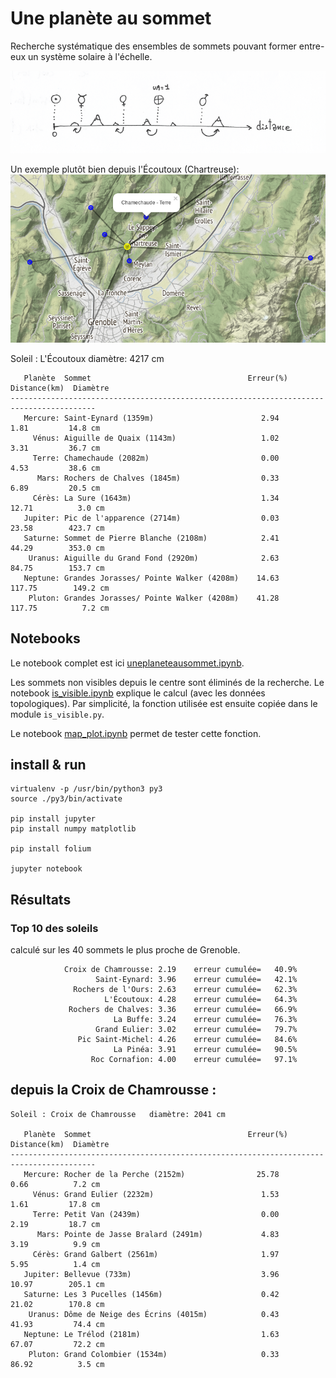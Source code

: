 # Une planète au sommet

Recherche systématique des ensembles de sommets pouvant former entre-eux un système solaire à l'échelle.


![schéma sommet - planète ](./images/sch_distance_planet.png)


Un exemple plutôt bien depuis l'Écoutoux (Chartreuse):
![schéma sommet - planète ](./images/map_ecoutoux_Chamechaude.png)

Soleil : L'Écoutoux   diamètre: 4217 cm 

       Planète  Sommet                                   Erreur(%)   Distance(km)  Diamètre
    -----------------------------------------------------------------------------------------
       Mercure: Saint-Eynard (1359m)                        2.94       1.81         14.8 cm
         Vénus: Aiguille de Quaix (1143m)                   1.02       3.31         36.7 cm
         Terre: Chamechaude (2082m)                         0.00       4.53         38.6 cm
          Mars: Rochers de Chalves (1845m)                  0.33       6.89         20.5 cm
         Cérès: La Sure (1643m)                             1.34      12.71          3.0 cm
       Jupiter: Pic de l'apparence (2714m)                  0.03      23.58        423.7 cm
       Saturne: Sommet de Pierre Blanche (2108m)            2.41      44.29        353.0 cm
        Uranus: Aiguille du Grand Fond (2920m)              2.63      84.75        153.7 cm
       Neptune: Grandes Jorasses/ Pointe Walker (4208m)    14.63     117.75        149.2 cm
        Pluton: Grandes Jorasses/ Pointe Walker (4208m)    41.28     117.75          7.2 cm
        
        
        
## Notebooks

Le notebook complet est ici [uneplaneteausommet.ipynb](./uneplaneteausommet.ipynb).

Les sommets non visibles depuis le centre sont éliminés de la recherche. Le notebook [is_visible.ipynb](./is_visible.ipynb) explique le calcul (avec les données topologiques). Par simplicité, la fonction utilisée est ensuite copiée dans le module `is_visible.py`.

Le notebook [map_plot.ipynb](./map_plot.ipynb) permet de tester cette fonction. 


## install & run

    virtualenv -p /usr/bin/python3 py3
    source ./py3/bin/activate
    
    pip install jupyter
    pip install numpy matplotlib

    pip install folium

    jupyter notebook
    
    
    
## Résultats

### Top 10 des soleils
calculé sur les 40 sommets le plus proche de Grenoble. 

                Croix de Chamrousse: 2.19    erreur cumulée=   40.9%
                       Saint-Eynard: 3.96    erreur cumulée=   42.1%
                  Rochers de l'Ours: 2.63    erreur cumulée=   62.3%
                         L'Écoutoux: 4.28    erreur cumulée=   64.3%
                 Rochers de Chalves: 3.36    erreur cumulée=   66.9%
                           La Buffe: 3.24    erreur cumulée=   76.3%
                       Grand Eulier: 3.02    erreur cumulée=   79.7%
                   Pic Saint-Michel: 4.26    erreur cumulée=   84.6%
                           La Pinéa: 3.91    erreur cumulée=   90.5%
                      Roc Cornafion: 4.00    erreur cumulée=   97.1%
                      
                      

## depuis la Croix de Chamrousse :

    Soleil : Croix de Chamrousse   diamètre: 2041 cm 

       Planète  Sommet                                   Erreur(%)   Distance(km)  Diamètre
    -----------------------------------------------------------------------------------------
       Mercure: Rocher de la Perche (2152m)                25.78       0.66          7.2 cm
         Vénus: Grand Eulier (2232m)                        1.53       1.61         17.8 cm
         Terre: Petit Van (2439m)                           0.00       2.19         18.7 cm
          Mars: Pointe de Jasse Bralard (2491m)             4.83       3.19          9.9 cm
         Cérès: Grand Galbert (2561m)                       1.97       5.95          1.4 cm
       Jupiter: Bellevue (733m)                             3.96      10.97        205.1 cm
       Saturne: Les 3 Pucelles (1456m)                      0.42      21.02        170.8 cm
        Uranus: Dôme de Neige des Écrins (4015m)            0.43      41.93         74.4 cm
       Neptune: Le Trélod (2181m)                           1.63      67.07         72.2 cm
        Pluton: Grand Colombier (1534m)                     0.33      86.92          3.5 cm


